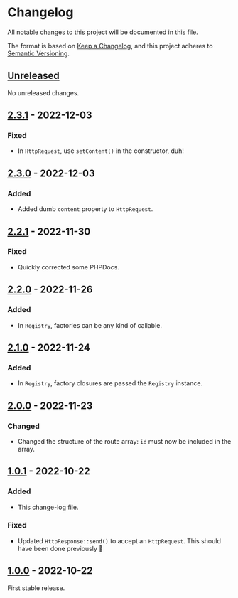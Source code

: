 # Changelog

All notable changes to this project will be documented in this file.

The format is based on [Keep a Changelog](https://keepachangelog.com/en/1.0.0/), and this project adheres to [Semantic Versioning](https://semver.org/spec/v2.0.0.html).

## [Unreleased]

No unreleased changes.

## [2.3.1] - 2022-12-03

### Fixed

- In `HttpRequest`, use `setContent()` in the constructor, duh!

## [2.3.0] - 2022-12-03

### Added

- Added dumb `content` property to `HttpRequest`.

## [2.2.1] - 2022-11-30

### Fixed

- Quickly corrected some PHPDocs.

## [2.2.0] - 2022-11-26

### Added

- In `Registry`, factories can be any kind of callable.

## [2.1.0] - 2022-11-24

### Added

- In `Registry`, factory closures are passed the `Registry` instance.

## [2.0.0] - 2022-11-23

### Changed

- Changed the structure of the route array: `id` must now be included in the array.

## [1.0.1] - 2022-10-22

### Added

- This change-log file.

### Fixed

- Updated `HttpResponse::send()` to accept an `HttpRequest`.  This should have been done previously :facepalm:

## [1.0.0] - 2022-10-22

First stable release.

[unreleased]: https://github.com/danbettles/marigold/compare/v2.3.1...HEAD
[2.3.1]: https://github.com/danbettles/marigold/compare/v2.3.0...v2.3.1
[2.3.0]: https://github.com/danbettles/marigold/compare/v2.2.1...v2.3.0
[2.2.1]: https://github.com/danbettles/marigold/compare/v2.2.0...v2.2.1
[2.2.0]: https://github.com/danbettles/marigold/compare/v2.1.0...v2.2.0
[2.1.0]: https://github.com/danbettles/marigold/compare/v2.0.0...v2.1.0
[2.0.0]: https://github.com/danbettles/marigold/compare/v1.0.1...v2.0.0
[1.0.1]: https://github.com/danbettles/marigold/compare/v1.0.0...v1.0.1
[1.0.0]: https://github.com/danbettles/marigold/releases/tag/v1.0.0
